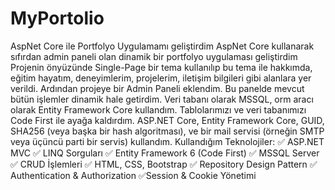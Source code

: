 # MyPortolio

AspNet Core ile Portfolyo Uygulamamı geliştirdim 
AspNet Core kullanarak sıfırdan admin paneli olan dinamik bir portfolyo uygulaması geliştirdim 
Projenin önyüzünde Single-Page bir tema kullanılıp bu tema ile hakkımda, eğitim hayatım, deneyimlerim, projelerim, iletişim bilgileri gibi alanlara yer verildi. 
Ardından projeye bir Admin Paneli eklendim. Bu panelde mevcut bütün işlemler dinamik hale getirdim. 
Veri tabanı olarak MSSQL, orm aracı olarak Entity Framework Core kullandım. 
Tablolarımızı ve veri tabanımızı Code First ile ayağa kaldırdım. 
ASP.NET Core, Entity Framework Core, GUID, SHA256 (veya başka bir hash algoritması), ve bir mail servisi (örneğin SMTP veya üçüncü parti bir servis) kullandım.
Kullandığım Teknolojiler:
✅ ASP.NET MVC
✅ LINQ Sorguları
✅ Entity Framework 6 (Code First)
✅ MSSQL Server
✅ CRUD İşlemleri
✅ HTML, CSS, Bootstrap
✅ Repository Design Pattern
✅ Authentication & Authorization
✅Session & Cookie Yönetimi
